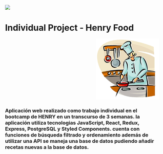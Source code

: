 <p align='left'>
    <img src='https://static.wixstatic.com/media/85087f_0d84cbeaeb824fca8f7ff18d7c9eaafd~mv2.png/v1/fill/w_160,h_30,al_c,q_85,usm_0.66_1.00_0.01/Logo_completo_Color_1PNG.webp' </img>
</p>

# Individual Project - Henry Food

<p align="right">
  <img height="200" src="./cooking.png" />
</p>

<h3>Aplicación web realizado como trabajo individual en el bootcamp de HENRY en un transcurso de 3 semanas.
la aplicación utiliza tecnologias JavaScript, React, Redux, Express, PostgreSQL y Styled Components.
cuenta con funciones de búsqueda filtrado y ordenamiento además de utilizar una API se maneja una base de datos pudiendo añadir recetas nuevas a la base de datos.<h3/>
    
